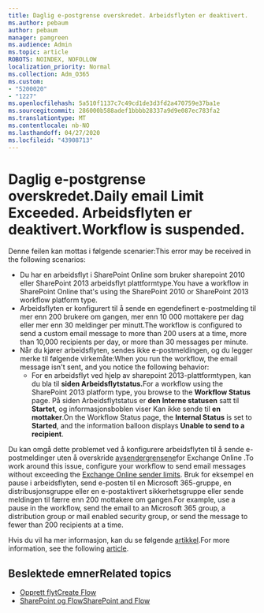 ```yaml
---
title: Daglig e-postgrense overskredet. Arbeidsflyten er deaktivert.
ms.author: pebaum
author: pebaum
manager: pamgreen
ms.audience: Admin
ms.topic: article
ROBOTS: NOINDEX, NOFOLLOW
localization_priority: Normal
ms.collection: Adm_O365
ms.custom:
- "5200020"
- "1227"
ms.openlocfilehash: 5a510f1137c7c49cd1de3d3fd2a470759e37ba1e
ms.sourcegitcommit: 286000b588adef1bbbb28337a9d9e087ec783fa2
ms.translationtype: MT
ms.contentlocale: nb-NO
ms.lasthandoff: 04/27/2020
ms.locfileid: "43908713"
---
```

# <a name="daily-email-limit-exceeded-workflow-is-suspended"></a><span data-ttu-id="41a05-103">Daglig e-postgrense overskredet.</span><span class="sxs-lookup"><span data-stu-id="41a05-103">Daily email Limit Exceeded.</span></span> <span data-ttu-id="41a05-104">Arbeidsflyten er deaktivert.</span><span class="sxs-lookup"><span data-stu-id="41a05-104">Workflow is suspended.</span></span>

<span data-ttu-id="41a05-105">Denne feilen kan mottas i følgende scenarier:</span><span class="sxs-lookup"><span data-stu-id="41a05-105">This error may be received in the following scenarios:</span></span>

- <span data-ttu-id="41a05-106">Du har en arbeidsflyt i SharePoint Online som bruker sharepoint 2010 eller SharePoint 2013 arbeidsflyt plattformtype.</span><span class="sxs-lookup"><span data-stu-id="41a05-106">You have a workflow in SharePoint Online that's using the SharePoint 2010 or SharePoint 2013 workflow platform type.</span></span>
- <span data-ttu-id="41a05-107">Arbeidsflyten er konfigurert til å sende en egendefinert e-postmelding til mer enn 200 brukere om gangen, mer enn 10 000 mottakere per dag eller mer enn 30 meldinger per minutt.</span><span class="sxs-lookup"><span data-stu-id="41a05-107">The workflow is configured to send a custom email message to more than 200 users at a time, more than 10,000 recipients per day, or more than 30 messages per minute.</span></span>
- <span data-ttu-id="41a05-108">Når du kjører arbeidsflyten, sendes ikke e-postmeldingen, og du legger merke til følgende virkemåte:</span><span class="sxs-lookup"><span data-stu-id="41a05-108">When you run the workflow, the email message isn't sent, and you notice the following behavior:</span></span>
    - <span data-ttu-id="41a05-109">For en arbeidsflyt ved hjelp av sharepoint 2013-plattformtypen, kan du bla til **siden Arbeidsflytstatus.**</span><span class="sxs-lookup"><span data-stu-id="41a05-109">For a workflow using the SharePoint 2013 platform type, you browse to the **Workflow Status** page.</span></span> <span data-ttu-id="41a05-110">På siden Arbeidsflytstatus er **den Interne statusen** satt til **Startet**, og informasjonsboblen viser Kan ikke sende til **en mottaker**.</span><span class="sxs-lookup"><span data-stu-id="41a05-110">On the Workflow Status page, the **Internal Status** is set to **Started**, and the information balloon displays **Unable to send to a recipient**.</span></span>

<span data-ttu-id="41a05-111">Du kan omgå dette problemet ved å konfigurere arbeidsflyten til å sende e-postmeldinger uten å overskride [avsendergrensene](https://docs.microsoft.com/office365/servicedescriptions/exchange-online-service-description/exchange-online-limits#recipientlimits)for Exchange Online .</span><span class="sxs-lookup"><span data-stu-id="41a05-111">To work around this issue, configure your workflow to send email messages without exceeding the [Exchange Online sender limits](https://docs.microsoft.com/office365/servicedescriptions/exchange-online-service-description/exchange-online-limits#recipientlimits).</span></span> <span data-ttu-id="41a05-112">Bruk for eksempel en pause i arbeidsflyten, send e-posten til en Microsoft 365-gruppe, en distribusjonsgruppe eller en e-postaktivert sikkerhetsgruppe eller sende meldingen til færre enn 200 mottakere om gangen.</span><span class="sxs-lookup"><span data-stu-id="41a05-112">For example, use a pause in the workflow, send the email to an Microsoft 365 group, a distribution group or mail enabled security group, or send the message to fewer than 200 recipients at a time.</span></span>


<span data-ttu-id="41a05-113">Hvis du vil ha mer informasjon, kan du se følgende [artikkel](https://support.microsoft.com/help/3150442/daily-email-limit-has-exceeded-and-your-workflow-has-been-suspended-or).</span><span class="sxs-lookup"><span data-stu-id="41a05-113">For more information, see the following [article](https://support.microsoft.com/help/3150442/daily-email-limit-has-exceeded-and-your-workflow-has-been-suspended-or).</span></span>

## <a name="related-topics"></a><span data-ttu-id="41a05-114">Beslektede emner</span><span class="sxs-lookup"><span data-stu-id="41a05-114">Related topics</span></span>
- [<span data-ttu-id="41a05-115">Opprett flyt</span><span class="sxs-lookup"><span data-stu-id="41a05-115">Create Flow</span></span>](https://support.office.com/article/Create-a-flow-for-a-list-or-library-in-SharePoint-Online-or-OneDrive-for-Business-a9c3e03b-0654-46af-a254-20252e580d01) 
- [<span data-ttu-id="41a05-116">SharePoint og Flow</span><span class="sxs-lookup"><span data-stu-id="41a05-116">SharePoint and Flow</span></span>](https://flow.microsoft.com/blog/sharepoint-and-flow/) 